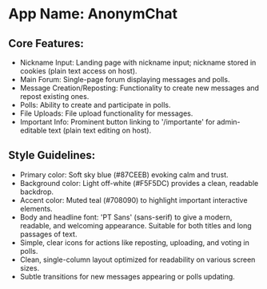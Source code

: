 # **App Name**: AnonymChat

## Core Features:

- Nickname Input: Landing page with nickname input; nickname stored in cookies (plain text access on host).
- Main Forum: Single-page forum displaying messages and polls.
- Message Creation/Reposting: Functionality to create new messages and repost existing ones.
- Polls: Ability to create and participate in polls.
- File Uploads: File upload functionality for messages.
- Important Info: Prominent button linking to '/importante' for admin-editable text (plain text editing on host).

## Style Guidelines:

- Primary color: Soft sky blue (#87CEEB) evoking calm and trust.
- Background color: Light off-white (#F5F5DC) provides a clean, readable backdrop.
- Accent color: Muted teal (#708090) to highlight important interactive elements.
- Body and headline font: 'PT Sans' (sans-serif) to give a modern, readable, and welcoming appearance. Suitable for both titles and long passages of text.
- Simple, clear icons for actions like reposting, uploading, and voting in polls.
- Clean, single-column layout optimized for readability on various screen sizes.
- Subtle transitions for new messages appearing or polls updating.
